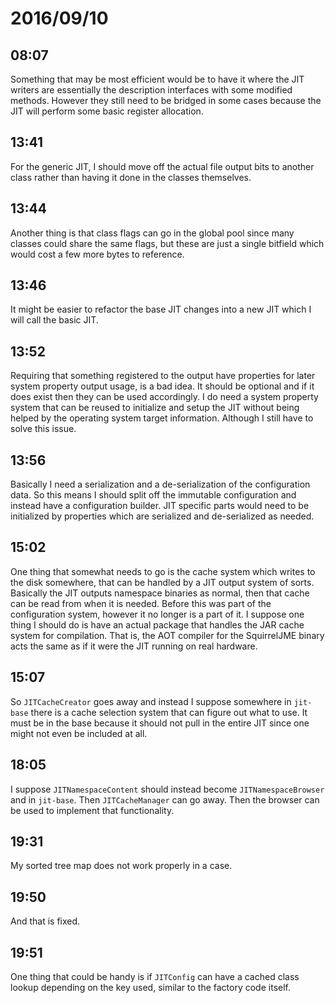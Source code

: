 # 2016/09/10

## 08:07

Something that may be most efficient would be to have it where the JIT writers
are essentially the description interfaces with some modified methods. However
they still need to be bridged in some cases because the JIT will perform
some basic register allocation.

## 13:41

For the generic JIT, I should move off the actual file output bits to another
class rather than having it done in the classes themselves.

## 13:44

Another thing is that class flags can go in the global pool since many classes
could share the same flags, but these are just a single bitfield which would
cost a few more bytes to reference.

## 13:46

It might be easier to refactor the base JIT changes into a new JIT which I
will call the basic JIT.

## 13:52

Requiring that something registered to the output have properties for later
system property output usage, is a bad idea. It should be optional and if it
does exist then they can be used accordingly. I do need a system property
system that can be reused to initialize and setup the JIT without being
helped by the operating system target information. Although I still have to
solve this issue.

## 13:56

Basically I need a serialization and a de-serialization of the configuration
data. So this means I should split off the immutable configuration and instead
have a configuration builder. JIT specific parts would need to be initialized
by properties which are serialized and de-serialized as needed.

## 15:02

One thing that somewhat needs to go is the cache system which writes to the
disk somewhere, that can be handled by a JIT output system of sorts. Basically
the JIT outputs namespace binaries as normal, then that cache can be read from
when it is needed. Before this was part of the configuration system, however
it no longer is a part of it. I suppose one thing I should do is have an actual
package that handles the JAR cache system for compilation. That is, the AOT
compiler for the SquirrelJME binary acts the same as if it were the JIT
running on real hardware.

## 15:07

So `JITCacheCreator` goes away and instead I suppose somewhere in `jit-base`
there is a cache selection system that can figure out what to use. It must
be in the base because it should not pull in the entire JIT since one might not
even be included at all.

## 18:05

I suppose `JITNamespaceContent` should instead become `JITNamespaceBrowser` and
in `jit-base`. Then `JITCacheManager` can go away. Then the browser can be
used to implement that functionality.

## 19:31

My sorted tree map does not work properly in a case.

## 19:50

And that is fixed.

## 19:51

One thing that could be handy is if `JITConfig` can have a cached class lookup
depending on the key used, similar to the factory code itself.

